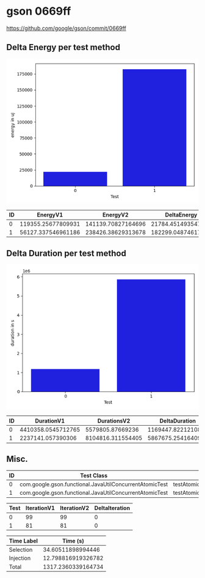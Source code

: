 # gson 0669ff


https://github.com/google/gson/commit/0669ff



## Delta Energy per test method

![](./gson_delta_energy_0_v.png)


| ID | EnergyV1 | EnergyV2 | DeltaEnergy |
| --- | --- | --- | --- |
| 0 | 119355.25677809931 | 141139.70827164696 | 21784.451493547647 |
| 1 | 56127.337546961186 | 238426.38629313678 | 182299.0487461756 |

## Delta Duration per test method

![](./gson_delta_duration_0_v.png)


| ID | DurationV1 | DurationsV2 | DeltaDuration |
| --- | --- | --- | --- |
| 0 | 4410358.0545712765 | 5579805.87669236 | 1169447.8221210837 |
| 1 | 2237141.057390306 | 8104816.311554405 | 5867675.254164099 |

## Misc.

| ID | Test Class | Test Method |
| --- | --- | --- |
| 0 | com.google.gson.functional.JavaUtilConcurrentAtomicTest | testAtomicLongWithStringSerializationPolicy |
| 1 | com.google.gson.functional.JavaUtilConcurrentAtomicTest | testAtomicLongArrayWithStringSerializationPolicy |




| Test | IterationV1 | IterationV2 | DeltaIteration |
| --- | --- | --- | --- |
| 0 | 99 | 99 | 0 |
| 1 | 81 | 81 | 0 |



| Time Label | Time (s) |
| --- | --- |
| Selection | 34.60511898994446 |
| Injection | 12.798816919326782 |
| Total | 1317.2360339164734 |



